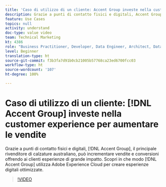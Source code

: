```yaml
---
title: 'Caso di utilizzo di un cliente: Accent Group investe nella customer experience per aumentare le vendite'
description: Grazie a punti di contatto fisici e digitali, Accent Group, il principale rivenditore di calzature australiano, può incrementare vendite e conversioni offrendo ai clienti esperienze di grande impatto. Scopri in che modo Accent Group utilizza Adobe Experience Cloud per creare esperienze digitali impeccabili.
feature: Use Cases
topics: null
activity: understand
doc-type: value video
team: Technical Marketing
kt: 4386
role: "Business Practitioner, Developer, Data Engineer, Architect, Data Architect, Administrator, Leader"
level: Beginner
translation-type: ht
source-git-commit: f3b3fa7d91b0cb21005b57768ca23ed6700fcc03
workflow-type: ht
source-wordcount: '107'
ht-degree: 100%

---
```



# Caso di utilizzo di un cliente: [!DNL Accent Group] investe nella customer experience per aumentare le vendite

Grazie a punti di contatto fisici e digitali, [!DNL Accent Group], il principale rivenditore di calzature australiano, può incrementare vendite e conversioni offrendo ai clienti esperienze di grande impatto. Scopri in che modo [!DNL Accent Group] utilizza Adobe Experience Cloud per creare esperienze digitali ottimizzate.

>[!VIDEO](https://video.tv.adobe.com/v/31505/?quality=12)
